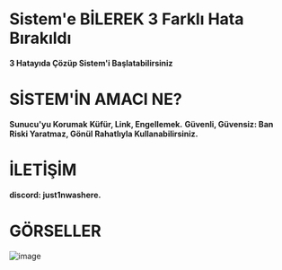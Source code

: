 # Sistem'e BİLEREK 3 Farklı Hata Bırakıldı
**3 Hatayıda Çözüp Sistem'i Başlatabilirsiniz**
#
#

# SİSTEM'İN AMACI NE?
**Sunucu'yu Korumak**
**Küfür, Link, Engellemek.**
**Güvenli, Güvensiz: Ban Riski Yaratmaz, Gönül Rahatlıyla Kullanabilirsiniz.**

# İLETİŞİM
**discord: just1nwashere.**
#
#

# GÖRSELLER
![image](https://github.com/user-attachments/assets/c08ba20f-b4e3-42cf-9f25-94b997b74a6b)

